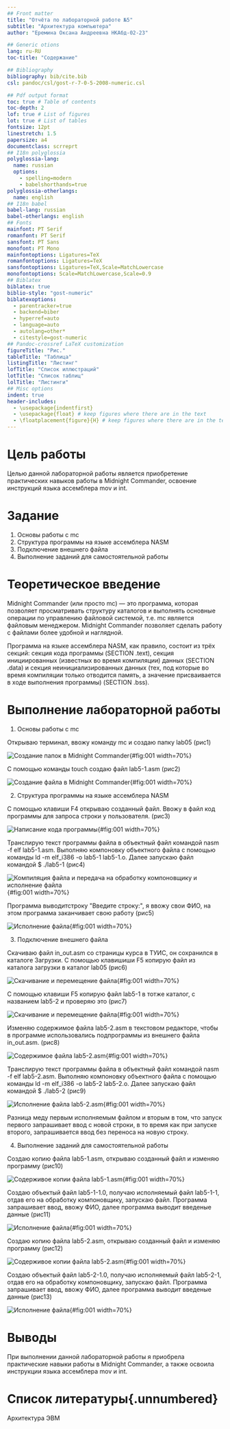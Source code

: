 ```yaml
---
## Front matter
title: "Отчёта по лабораторной работе №5"
subtitle: "Архитектура компьютера"
author: "Еремина Оксана Андреевна НКАбд-02-23"

## Generic otions
lang: ru-RU
toc-title: "Содержание"

## Bibliography
bibliography: bib/cite.bib
csl: pandoc/csl/gost-r-7-0-5-2008-numeric.csl

## Pdf output format
toc: true # Table of contents
toc-depth: 2
lof: true # List of figures
lot: true # List of tables
fontsize: 12pt
linestretch: 1.5
papersize: a4
documentclass: scrreprt
## I18n polyglossia
polyglossia-lang:
  name: russian
  options:
	- spelling=modern
	- babelshorthands=true
polyglossia-otherlangs:
  name: english
## I18n babel
babel-lang: russian
babel-otherlangs: english
## Fonts
mainfont: PT Serif
romanfont: PT Serif
sansfont: PT Sans
monofont: PT Mono
mainfontoptions: Ligatures=TeX
romanfontoptions: Ligatures=TeX
sansfontoptions: Ligatures=TeX,Scale=MatchLowercase
monofontoptions: Scale=MatchLowercase,Scale=0.9
## Biblatex
biblatex: true
biblio-style: "gost-numeric"
biblatexoptions:
  - parentracker=true
  - backend=biber
  - hyperref=auto
  - language=auto
  - autolang=other*
  - citestyle=gost-numeric
## Pandoc-crossref LaTeX customization
figureTitle: "Рис."
tableTitle: "Таблица"
listingTitle: "Листинг"
lofTitle: "Список иллюстраций"
lotTitle: "Список таблиц"
lolTitle: "Листинги"
## Misc options
indent: true
header-includes:
  - \usepackage{indentfirst}
  - \usepackage{float} # keep figures where there are in the text
  - \floatplacement{figure}{H} # keep figures where there are in the text
---
```


# Цель работы

Целью данной лабораторной работы является приобретение практических навыков работы в Midnight Commander, освоение инструкций языка ассемблера mov и int.

# Задание

1. Основы работы с mc
2. Структура программы на языке ассемблера NASM
3. Подключение внешнего файла
4. Выполнение заданий для самостоятельной работы

# Теоретическое введение

Midnight Commander (или просто mc) — это программа, которая позволяет просматривать структуру каталогов и выполнять основные операции по управлению файловой системой, т.е. mc является файловым менеджером. Midnight Commander позволяет сделать работу с файлами более удобной и наглядной.

Программа на языке ассемблера NASM, как правило, состоит из трёх секций: секция кода программы (SECTION .text), секция инициированных (известных во время компиляции) данных (SECTION .data) и секция неинициализированных данных (тех, под которые во время компиляции только отводится память, а значение присваивается в ходе выполнения программы) (SECTION .bss).

# Выполнение лабораторной работы

1. Основы работы с mc

Открываю терминал, ввожу команду mc и создаю папку lab05 (рис1)

![Создание папок в Midnight Commander](image/рис1.png){#fig:001 width=70%}

С помощью команды touch создаю файл lab5-1.asm (рис2)

![Создание файла в Midnight Commander](image/рис2.png){#fig:001 width=70%}


2. Структура программы на языке ассемблера NASM

С помощью клавиши F4 открываю созданный файл. Ввожу в файл код программы для запроса строки у пользователя. (рис3)

![Написание кода программы](image/рис3.png){#fig:001 width=70%}

Транслирую текст программы файла в объектный файл командой nasm -f elf lab5-1.asm. 
Выполняю компоновку объектного файла с помощью команды ld -m elf_i386 -o lab5-1 lab5-1.o.
Далее запускаю файл командой $ ./lab5-1 (рис4)

![Компиляция файла и передача на обработку компоновщику и исполнение файла](image/рис4.png){#fig:001 width=70%}

Программа выводитстроку "Введите строку:", я ввожу свои ФИО, на этом программа заканчивает свою работу (рис5)

![Исполнение файла](image/рис5.png){#fig:001 width=70%}

3. Подключение внешнего файла 

Скачиваю файл in_out.asm со страницы курса в ТУИС, он сохранился в каталоге Загрузки. С помощью клавишиши F5 копирую файл из каталога загрузки в каталог lab05 (рис6)

![Скачивание и перемещение файла](image/рис6.png){#fig:001 width=70%}

С помощью клавиши F5 копирую файл lab5-1 в тотже каталог, с названием lab5-2 и проверяю это (рис7)

![Скачивание и перемещение файла](image/рис7.png){#fig:001 width=70%}

Изменяю содержимое файла lab5-2.asm в текстовом редакторе, чтобы в программе использовались подпрограммы из внешнего файла in_out.asm. (рис8)

![Содержимое файла lab5-2.asm](image/рис8.png){#fig:001 width=70%}

Транслирую текст программы файла в объектный файл командой nasm -f elf lab5-2.asm. 
Выполняю компоновку объектного файла с помощью команды ld -m elf_i386 -o lab5-2 lab5-2.o.
Далее запускаю файл командой $ ./lab5-2 (рис9)

![Исполнение файла lab5-2.asm](image/рис9.png){#fig:001 width=70%}

Разница меду первым исполняемым файлом и вторым в том, что запуск первого запрашивает ввод с новой строки, в то время как при запуске второго, запрашивается ввод без переноса на новую строку.

4. Выполнение заданий для самостоятельной работы 

Создаю копию файла lab5-1.asm, открываю созданный файл и изменяю программу (рис10)

![Содерживое копии файла lab5-1.asm](image/рис10.png){#fig:001 width=70%}

Создаю объектый файл lab5-1-1.0, получаю исполняемый файл lab5-1-1, отдав его на обработку компоновщику, запускаю файл. Программа запрашивает ввод, ввожу ФИО, далее программа выводит введеные данные (рис11)

![Исполнение файла](image/рис11.png){#fig:001 width=70%}

Создаю копию файла lab5-2.asm, открываю созданный файл и изменяю программу (рис12)

![Содерживое копии файла lab5-2.asm](image/рис12.png){#fig:001 width=70%}

Создаю объектый файл lab5-2-1.0, получаю исполняемый файл lab5-2-1, отдав его на обработку компоновщику, запускаю файл. Программа запрашивает ввод, ввожу ФИО, далее программа выводит введеные данные (рис13)

![Исполнение файла](image/рис13.png){#fig:001 width=70%}

# Выводы

При выполнении данной лабораторной работы я приобрела практические навыки работы в Midnight Commander, а также освоила инструкции языка ассемблера mov и int.

# Список литературы{.unnumbered}

Архитектура ЭВМ
